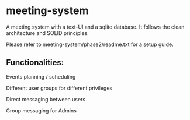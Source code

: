 meeting-system
======
A meeting system with a text-UI and a sqlite database. It follows the clean architecture and SOLID principles.

Please refer to meeting-system/phase2/readme.txt for a setup guide.


## Functionalities:

Events planning / scheduling

Different user groups for different privileges

Direct messaging between users

Group messaging for Admins
